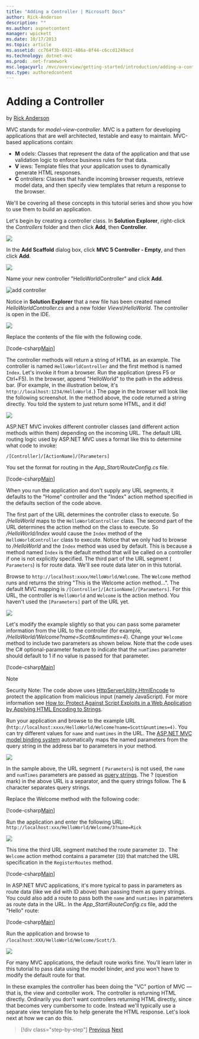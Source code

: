 ```yaml
---
title: "Adding a Controller | Microsoft Docs"
author: Rick-Anderson
description: ""
ms.author: aspnetcontent
manager: wpickett
ms.date: 10/17/2013
ms.topic: article
ms.assetid: cc764f3b-6921-486a-8f44-c6ccd1249acd
ms.technology: dotnet-mvc
ms.prod: .net-framework
msc.legacyurl: /mvc/overview/getting-started/introduction/adding-a-controller
msc.type: authoredcontent
---
```

Adding a Controller
====================
by [Rick Anderson](https://github.com/Rick-Anderson)

MVC stands for *model-view-controller*. MVC is a pattern for developing applications that are well architected, testable and easy to maintain. MVC-based applications contain:

- **M** odels: Classes that represent the data of the application and that use validation logic to enforce business rules for that data.
- **V** iews: Template files that your application uses to dynamically generate HTML responses.
- **C** ontrollers: Classes that handle incoming browser requests, retrieve model data, and then specify view templates that return a response to the browser.

We'll be covering all these concepts in this tutorial series and show you how to use them to build an application.

Let's begin by creating a controller class. In **Solution Explorer**, right-click the *Controllers* folder and then click **Add**, then **Controller**.


![](adding-a-controller/_static/image1.png)

In the **Add Scaffold** dialog box, click **MVC 5 Controller - Empty**, and then click **Add**.

![](adding-a-controller/_static/image2.png)  
 

Name your new controller "HelloWorldController" and click **Add**.

![add controller](adding-a-controller/_static/image3.png)

Notice in **Solution Explorer** that a new file has been created named *HelloWorldController.cs* and a new folder *Views\HelloWorld*. The controller is open in the IDE.

![](adding-a-controller/_static/image4.png)

Replace the contents of the file with the following code.

[!code-csharp[Main](adding-a-controller/samples/sample1.cs)]

The controller methods will return a string of HTML as an example. The controller is named `HelloWorldController` and the first method is named `Index`. Let's invoke it from a browser. Run the application (press F5 or Ctrl+F5). In the browser, append &quot;HelloWorld&quot; to the path in the address bar. (For example, in the illustration below, it's `http://localhost:1234/HelloWorld.`) The page in the browser will look like the following screenshot. In the method above, the code returned a string directly. You told the system to just return some HTML, and it did!

![](adding-a-controller/_static/image5.png)

ASP.NET MVC invokes different controller classes (and different action methods within them) depending on the incoming URL. The default URL routing logic used by ASP.NET MVC uses a format like this to determine what code to invoke:

`/[Controller]/[ActionName]/[Parameters]`

You set the format for routing in the *App\_Start/RouteConfig.cs* file.

[!code-csharp[Main](adding-a-controller/samples/sample2.cs?highlight=7-8)]

When you run the application and don't supply any URL segments, it defaults to the "Home" controller and the "Index" action method specified in the defaults section of the code above.

The first part of the URL determines the controller class to execute. So */HelloWorld* maps to the `HelloWorldController` class. The second part of the URL determines the action method on the class to execute. So */HelloWorld/Index* would cause the `Index` method of the `HelloWorldController` class to execute. Notice that we only had to browse to */HelloWorld* and the `Index` method was used by default. This is because a method named `Index` is the default method that will be called on a controller if one is not explicitly specified. The third part of the URL segment ( `Parameters`) is for route data. We'll see route data later on in this tutorial.

Browse to `http://localhost:xxxx/HelloWorld/Welcome`. The `Welcome` method runs and returns the string &quot;This is the Welcome action method...&quot;. The default MVC mapping is `/[Controller]/[ActionName]/[Parameters]`. For this URL, the controller is `HelloWorld` and `Welcome` is the action method. You haven't used the `[Parameters]` part of the URL yet.

![](adding-a-controller/_static/image6.png)

Let's modify the example slightly so that you can pass some parameter information from the URL to the controller (for example, */HelloWorld/Welcome?name=Scott&amp;numtimes=4*). Change your `Welcome` method to include two parameters as shown below. Note that the code uses the C# optional-parameter feature to indicate that the `numTimes` parameter should default to 1 if no value is passed for that parameter.

[!code-csharp[Main](adding-a-controller/samples/sample3.cs)]

> [!NOTE]
> Security Note: The code above uses [HttpServerUtility.HtmlEncode](https://msdn.microsoft.com/en-us/library/w3te6wfz.aspx) to protect the application from malicious input (namely JavaScript). For more information see [How to: Protect Against Script Exploits in a Web Application by Applying HTML Encoding to Strings](https://msdn.microsoft.com/en-us/library/a2a4yykt(v=vs.100).aspx).


 Run your application and browse to the example URL (`http://localhost:xxxx/HelloWorld/Welcome?name=Scott&numtimes=4)`. You can try different values for `name` and `numtimes` in the URL. The [ASP.NET MVC model binding system](http://odetocode.com/Blogs/scott/archive/2009/04/27/6-tips-for-asp-net-mvc-model-binding.aspx) automatically maps the named parameters from the query string in the address bar to parameters in your method.

![](adding-a-controller/_static/image7.png)

In the sample above, the URL segment ( `Parameters`) is not used, the `name` and `numTimes` parameters are passed as [query strings](http://en.wikipedia.org/wiki/Query_string). The ? (question mark) in the above URL is a separator, and the query strings follow. The &amp; character separates query strings.

Replace the Welcome method with the following code:

[!code-csharp[Main](adding-a-controller/samples/sample4.cs)]

Run the application and enter the following URL: `http://localhost:xxx/HelloWorld/Welcome/3?name=Rick`

![](adding-a-controller/_static/image8.png)

This time the third URL segment matched the route parameter `ID.` The `Welcome` action method contains a parameter (`ID`) that matched the URL specification in the `RegisterRoutes` method.

[!code-csharp[Main](adding-a-controller/samples/sample5.cs?highlight=7)]

In ASP.NET MVC applications, it's more typical to pass in parameters as route data (like we did with ID above) than passing them as query strings. You could also add a route to pass both the `name` and `numtimes` in parameters as route data in the URL. In the *App\_Start\RouteConfig.cs* file, add the "Hello" route:

[!code-csharp[Main](adding-a-controller/samples/sample6.cs?highlight=13-16)]

Run the application and browse to `/localhost:XXX/HelloWorld/Welcome/Scott/3`.

![](adding-a-controller/_static/image9.png)

For many MVC applications, the default route works fine. You'll learn later in this tutorial to pass data using the model binder, and you won't have to modify the default route for that.

In these examples the controller has been doing the &quot;VC&quot; portion of MVC — that is, the view and controller work. The controller is returning HTML directly. Ordinarily you don't want controllers returning HTML directly, since that becomes very cumbersome to code. Instead we'll typically use a separate view template file to help generate the HTML response. Let's look next at how we can do this.

>[!div class="step-by-step"]
[Previous](getting-started.md)
[Next](adding-a-view.md)